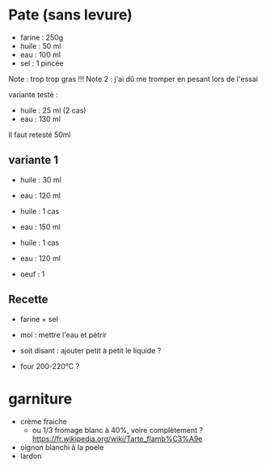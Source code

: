 # Pate (sans levure)
- farine    :   250g
- huile     :   50 ml
- eau       :   100 ml
- sel       :   1 pincée

Note : trop trop gras !!!
Note 2 : j'ai dû me tromper en pesant lors de l'essai

variante testé :
- huile     :   25 ml (2 cas)
- eau       :   130 ml

Il faut retesté 50ml


## variante 1
- huile     :   30 ml
- eau       :   120 ml


- huile     :   1 cas
- eau       :   150 ml

- huile     :   1 cas
- eau       :   120 ml
- oeuf      :   1

## Recette
- farine + sel
- moi : mettre l'eau et pétrir
- soit disant :  ajouter petit à petit le liquide ?

- four 200-220°C ?


# garniture
- crème fraiche
    - ou 1/3 fromage blanc à 40%, voire complètement ?
    https://fr.wikipedia.org/wiki/Tarte_flamb%C3%A9e
- oignon blanchi à la poele
- lardon